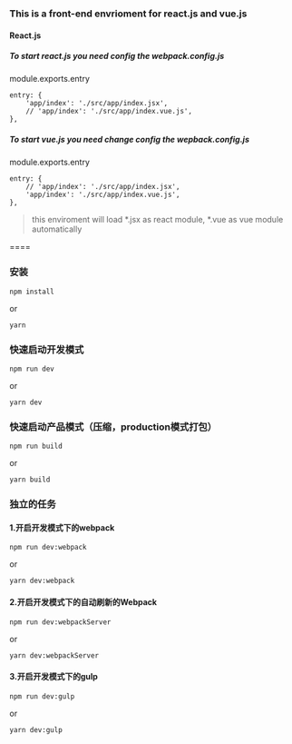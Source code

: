 ### This is a front-end envrioment for react.js and vue.js

#### React.js

##### To start react.js you need config the webpack.config.js

module.exports.entry

```
entry: {
    'app/index': './src/app/index.jsx',
    // 'app/index': './src/app/index.vue.js',
},
```

##### To start vue.js you need change config the wepback.config.js

module.exports.entry

```
entry: {
    // 'app/index': './src/app/index.jsx',
    'app/index': './src/app/index.vue.js',
},
```
> this enviroment will load *.jsx as react module, *.vue as vue module automatically


====

### 安装

```
npm install 
```

or

```
yarn
```

### 快速启动开发模式

```
npm run dev
```

or

```
yarn dev
```

### 快速启动产品模式（压缩，production模式打包）

```
npm run build
```

or 

```
yarn build
```


### 独立的任务

#### 1.开启开发模式下的webpack

```
npm run dev:webpack
```

or

```
yarn dev:webpack
```

#### 2.开启开发模式下的自动刷新的Webpack

```
npm run dev:webpackServer
```

or

```
yarn dev:webpackServer
```


#### 3.开启开发模式下的gulp

```
npm run dev:gulp
```

or

```
yarn dev:gulp
```
